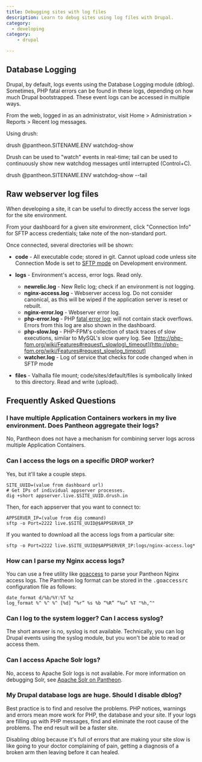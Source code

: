 ```yaml
---
title: Debugging sites with log files
description: Learn to debug sites using log files with Drupal. 
category:
  - developing
category:
	- drupal

---
```


## Database Logging

Drupal, by default, logs events using the Database Logging module (dblog). Sometimes, PHP fatal errors can be found in these logs, depending on how much Drupal bootstrapped. These event logs can be accessed in multiple ways.  


From the web, logged in as an administrator, visit Home > Administration > Reports > Recent log messages.  


Using drush:  


drush @pantheon.SITENAME.ENV watchdog-show

Drush can be used to "watch" events in real-time; tail can be used to continuously show new watchdog messages until interrupted (Control+C).  


drush @pantheon.SITENAME.ENV watchdog-show --tail

## Raw webserver log files

When developing a site, it can be useful to directly access the server logs for the site environment.  


From your dashboard for a given site environment, click "Connection Info" for SFTP access credentials; take note of the non-standard port.  


Once connected, several directories will be shown:

- **code** - All executable code; stored in git. Cannot upload code unless site Connection Mode is set to [SFTP mode](/documentation/getting-started/developing-on-pantheon-directly-with-sftp-mode/) on Development environment.
- **logs** - Environment's access, error logs. Read only.
  - **newrelic.log** - New Relic log; check if an environment is not logging.
  - **nginx-access.log** - Webserver access log. Do not consider canonical, as this will be wiped if the application server is reset or rebuilt.
  - **nginx-error.log** - Webserver error log.
  - **php-error.log** - PHP [fatal error log](http://php.net/manual/en/book.errorfunc.php); will not contain stack overflows. Errors from this log are also shown in the dashboard.
  - **php-slow.log** - PHP-FPM's collection of stack traces of slow executions, similar to MySQL's slow query log. See  [http://php-fpm.org/wiki/Features#request\_slowlog\_timeout](http://php-fpm.org/wiki/Features#request_slowlog_timeout)
  - **watcher.log** - Log of service that checks for code changed when in SFTP mode

- **files** - Valhalla file mount; code/sites/default/files is symbolically linked to this directory. Read and write (upload).

## Frequently Asked Questions

### I have multiple Application Containers workers in my live environment. Does Pantheon aggregate their logs?

No, Pantheon does not have a mechanism for combining server logs across multiple Application Containers.

### Can I access the logs on a specific DROP worker?

Yes, but it'll take a couple steps.

    SITE_UUID=(value from dashboard url)
    # Get IPs of individual appserver processes.
    dig +short appserver.live.$SITE_UUID.drush.in

Then, for each appserver that you want to connect to:

    APPSERVER_IP=(value from dig command)
    sftp -o Port=2222 live.$SITE_UUID@$APPSERVER_IP

If you wanted to download all the access logs from a particular site:

    sftp -o Port=2222 live.$SITE_UUID@$APPSERVER_IP:logs/nginx-access.log*

### How can I parse my Nginx access logs?

You can use a free utility like [goaccess](http://goaccess.prosoftcorp.com/) to parse your Pantheon Nginx access logs. The Pantheon log format can be stored in the <tt>.goaccessrc</tt> configuration file as follows:

    date_format d/%b/%Y:%T %z
    log_format %^ %^ %^ [%d] “%r” %s %b “%R” “%u” %T "%h,^"

### Can I log to the system logger? Can I access syslog?

The short answer is no, syslog is not available. Technically, you can log Drupal events using the syslog module, but you won't be able to read or access them.

### Can I access Apache Solr logs?

No, access to Apache Solr logs is not available. For more information on debugging Solr, see [Apache Solr on Pantheon](/documentation/running-drupal/apache-solr-on-pantheon/).

### My Drupal database logs are huge. Should I disable dblog?

Best practice is to find and resolve the problems. PHP notices, warnings and errors mean more work for PHP, the database and your site. If your logs are filling up with PHP messages, find and eliminate the root cause of the problems. The end result will be a faster site.  


Disabling dblog because it's full of errors that are making your site slow is like going to your doctor complaining of pain, getting a diagnosis of a broken arm then leaving before it can healed.
